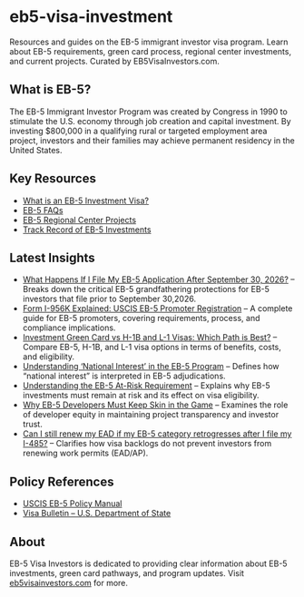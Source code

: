 # eb5-visa-investment
Resources and guides on the EB-5 immigrant investor visa program. Learn about EB-5 requirements, green card process, regional center investments, and current projects. Curated by EB5VisaInvestors.com.

## What is EB-5?
The EB-5 Immigrant Investor Program was created by Congress in 1990 to stimulate the U.S. economy through job creation and capital investment. By investing $800,000 in a qualifying rural or targeted employment area project, investors and their families may achieve permanent residency in the United States.

## Key Resources
- [What is an EB-5 Investment Visa?](https://www.eb5visainvestors.com/eb5-visa-investment)
- [EB-5 FAQs](https://www.eb5visainvestors.com/eb5-faqs)
- [EB-5 Regional Center Projects](https://www.eb5visainvestors.com/eb5-projects)
- [Track Record of EB-5 Investments](https://www.eb5visainvestors.com/eb5-track-record)

## Latest Insights
- [What Happens If I File My EB-5 Application After September 30, 2026?](https://blog.eb5visainvestors.com/2025/09/07/eb5-september-2026-deadline-grandfathering/) – Breaks down the critical EB-5 grandfathering protections for EB-5 investors that file prior to September 30,2026.
- [Form I-956K Explained: USCIS EB-5 Promoter Registration](https://blog.eb5visainvestors.com/2025/09/05/form-i-956k-uscis-eb5-promoter-registration/) – A complete guide for EB-5 promoters, covering requirements, process, and compliance implications.
- [Investment Green Card vs H-1B and L-1 Visas: Which Path is Best?](https://blog.eb5visainvestors.com/2025/08/31/investment-green-card-vs-h1b-l1/) – Compare EB-5, H-1B, and L-1 visa options in terms of benefits, costs, and eligibility.
- [Understanding ‘National Interest’ in the EB-5 Program](https://blog.eb5visainvestors.com/2025/09/01/national-interest-eb5-meaning/) – Defines how “national interest” is interpreted in EB-5 adjudications.
- [Understanding the EB-5 At-Risk Requirement](https://blog.eb5visainvestors.com/category/eb-5-program-overview/) – Explains why EB-5 investments must remain at risk and its effect on visa eligibility.
- [Why EB-5 Developers Must Keep Skin in the Game](https://blog.eb5visainvestors.com/2025/08/29/eb-5-developers-skin-in-the-game/) – Examines the role of developer equity in maintaining project transparency and investor trust.
- [Can I still renew my EAD if my EB-5 category retrogresses after I file my I-485?](https://blog.eb5visainvestors.com/2025/09/01/eb5-ead-renewal-during-retrogression/) – Clarifies how visa backlogs do not prevent investors from renewing work permits (EAD/AP).

## Policy References
- [USCIS EB-5 Policy Manual](https://www.uscis.gov/policy-manual/volume-6-part-g)
- [Visa Bulletin – U.S. Department of State](https://travel.state.gov/content/travel/en/legal/visa-law0/visa-bulletin.html)

## About
EB-5 Visa Investors is dedicated to providing clear information about EB-5 investments, green card pathways, and program updates. Visit [eb5visainvestors.com](https://www.eb5visainvestors.com) for more.

